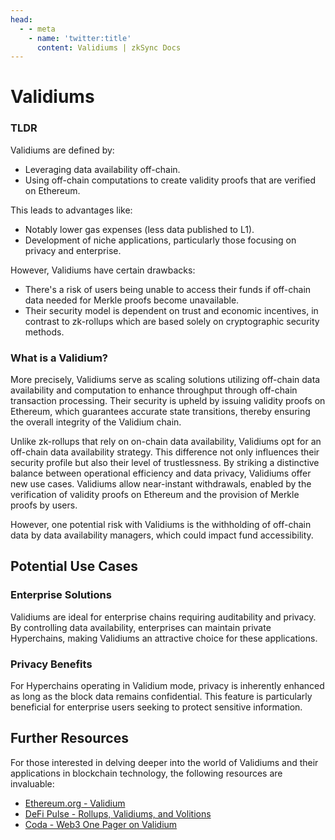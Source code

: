 ```yaml
---
head:
  - - meta
    - name: 'twitter:title'
      content: Validiums | zkSync Docs
---
```


# Validiums

### TLDR

Validiums are defined by:

- Leveraging data availability off-chain.
- Using off-chain computations to create validity proofs that are verified on Ethereum.

This leads to advantages like:

- Notably lower gas expenses (less data published to L1).
- Development of niche applications, particularly those focusing on privacy and enterprise.

However, Validiums have certain drawbacks:

- There's a risk of users being unable to access their funds if off-chain data needed for Merkle proofs become
  unavailable.
- Their security model is dependent on trust and economic incentives, in contrast to zk-rollups which are based solely
  on cryptographic security methods.

### What is a Validium?

More precisely, Validiums serve as scaling solutions utilizing off-chain data availability and computation to enhance
throughput through off-chain transaction processing. Their security is upheld by issuing validity proofs on Ethereum,
which guarantees accurate state transitions, thereby ensuring the overall integrity of the Validium chain.

Unlike zk-rollups that rely on on-chain data availability, Validiums opt for an off-chain data availability strategy.
This difference not only influences their security profile but also their level of trustlessness. By striking a
distinctive balance between operational efficiency and data privacy, Validiums offer new use cases. Validiums allow
near-instant withdrawals, enabled by the verification of validity proofs on Ethereum and the provision of Merkle proofs
by users.

However, one potential risk with Validiums is the withholding of off-chain data by data availability managers, which
could impact fund accessibility.

## Potential Use Cases

### Enterprise Solutions

Validiums are ideal for enterprise chains requiring auditability and privacy. By controlling data availability,
enterprises can maintain private Hyperchains, making Validiums an attractive choice for these applications.

### Privacy Benefits

For Hyperchains operating in Validium mode, privacy is inherently enhanced as long as the block data remains
confidential. This feature is particularly beneficial for enterprise users seeking to protect sensitive information.

## Further Resources

For those interested in delving deeper into the world of Validiums and their applications in blockchain technology, the
following resources are invaluable:

- [Ethereum.org - Validium](https://ethereum.org/en/developers/docs/scaling/validium/)
- [DeFi Pulse - Rollups, Validiums, and Volitions](https://www.defipulse.com/blog/rollups-validiums-and-volitions-learn-about-the-hottest-ethereum-scaling-solutions)
- [Coda - Web3 One Pager on Validium](https://coda.io/@enzo/web3-one-pager/validium-42)

